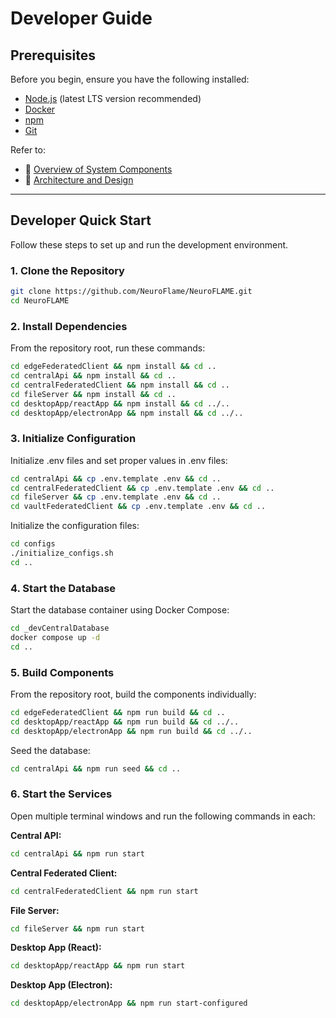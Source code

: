 # **Developer Guide**

## **Prerequisites**
Before you begin, ensure you have the following installed:
- [Node.js](https://nodejs.org/) (latest LTS version recommended)
- [Docker](https://www.docker.com/)
- [npm](https://www.npmjs.com/)
- [Git](https://git-scm.com/)

Refer to:
- 📖 [Overview of System Components](./overview-system-components.md)
- 📖 [Architecture and Design](./architecture-and-design.md)

---

## **Developer Quick Start**
Follow these steps to set up and run the development environment.

### **1. Clone the Repository**
```bash
git clone https://github.com/NeuroFlame/NeuroFLAME.git
cd NeuroFLAME
```

### **2. Install Dependencies**
From the repository root, run these commands:

```bash
cd edgeFederatedClient && npm install && cd ..
cd centralApi && npm install && cd ..
cd centralFederatedClient && npm install && cd ..
cd fileServer && npm install && cd ..
cd desktopApp/reactApp && npm install && cd ../..
cd desktopApp/electronApp && npm install && cd ../..
```

### **3. Initialize Configuration**
Initialize .env files and set proper values in .env files:
```bash
cd centralApi && cp .env.template .env && cd ..
cd centralFederatedClient && cp .env.template .env && cd ..
cd fileServer && cp .env.template .env && cd ..
cd vaultFederatedClient && cp .env.template .env && cd ..
```

Initialize the configuration files:
```bash
cd configs
./initialize_configs.sh
cd ..
```

### **4. Start the Database**
Start the database container using Docker Compose:
```bash
cd _devCentralDatabase
docker compose up -d
cd ..
```

### **5. Build Components**
From the repository root, build the components individually:

```bash
cd edgeFederatedClient && npm run build && cd ..
cd desktopApp/reactApp && npm run build && cd ../..
cd desktopApp/electronApp && npm run build && cd ../..
```

Seed the database:
```bash
cd centralApi && npm run seed && cd ..
```

### **6. Start the Services**
Open multiple terminal windows and run the following commands in each:

**Central API:**
```bash
cd centralApi && npm run start
```

**Central Federated Client:**
```bash
cd centralFederatedClient && npm run start
```

**File Server:**
```bash
cd fileServer && npm run start
```

**Desktop App (React):**
```bash
cd desktopApp/reactApp && npm run start
```

**Desktop App (Electron):**
```bash
cd desktopApp/electronApp && npm run start-configured
```
